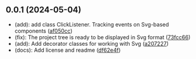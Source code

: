 ## 0.0.1 (2024-05-04)

- (add): add class ClickListener. Tracking events on Svg-based components ([af050cc](https://github.com/AvdienkoSergey/design-software/commit/af050cc18d89c9e45fdd3bbc2506c8aea605d43e))
- (fix): The project tree is ready to be displayed in Svg format ([73fcc66](https://github.com/AvdienkoSergey/design-software/commit/73fcc66cd179779fb752375c736785a2b14711ee))
- (add): Add decorator classes for working with Svg ([a207227](https://github.com/AvdienkoSergey/design-software/commit/a20722726345d1c6bf929c1cd79acbaf98ee909d))
- (docs): Add license and readme ([df62e4f](https://github.com/AvdienkoSergey/design-software/commit/df62e4f15657c17e11b9183ee0a463ced5f8b0d3))
